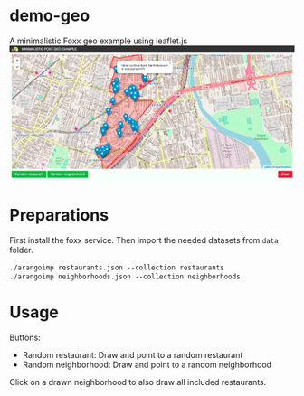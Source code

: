 # demo-geo
A minimalistic Foxx geo example using leaflet.js
![Alt text](/images/geo-screenshot.png?raw=true "Data via Foxx shown via leaflet.js")

# Preparations

First install the foxx service. Then import the needed datasets from `data` folder.

```
./arangoimp restaurants.json --collection restaurants
./arangoimp neighborhoods.json --collection neighborhoods
```

# Usage

Buttons:

* Random restaurant: Draw and point to a random restaurant
* Random neighborhood: Draw and point to a random neighborhood

Click on a drawn neighborhood to also draw all included restaurants.
